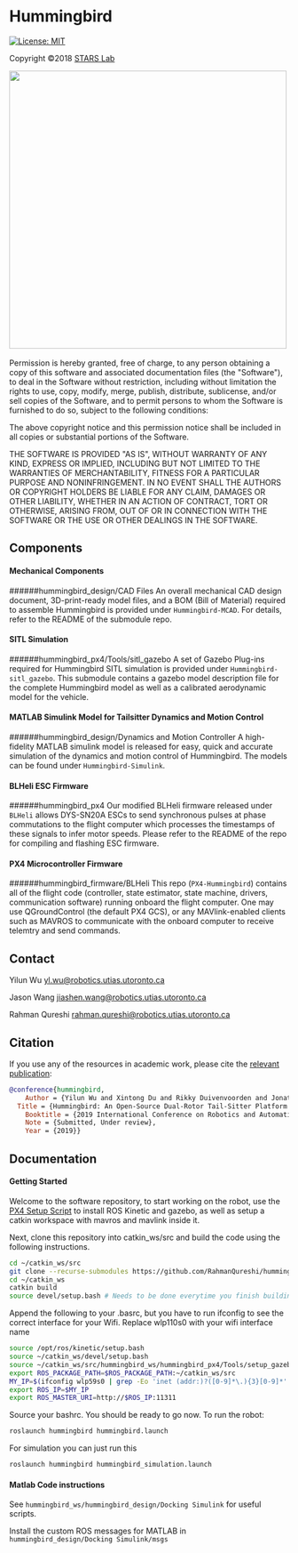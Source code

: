# Hummingbird
 [![License: MIT](https://img.shields.io/badge/License-MIT-yellow.svg)](https://opensource.org/licenses/MIT)

Copyright &copy;2018 [STARS Lab](http://www.starslab.ca/)

<img src="http://www.starslab.ca/wp-content/themes/stars-lab/images/stars-logo.png" width="500">
<br><br>
Permission is hereby granted, free of charge, to any person obtaining a copy
of this software and associated documentation files (the "Software"), to deal
in the Software without restriction, including without limitation the rights
to use, copy, modify, merge, publish, distribute, sublicense, and/or sell
copies of the Software, and to permit persons to whom the Software is
furnished to do so, subject to the following conditions:

The above copyright notice and this permission notice shall be included in all
copies or substantial portions of the Software.

THE SOFTWARE IS PROVIDED "AS IS", WITHOUT WARRANTY OF ANY KIND, EXPRESS OR
IMPLIED, INCLUDING BUT NOT LIMITED TO THE WARRANTIES OF MERCHANTABILITY,
FITNESS FOR A PARTICULAR PURPOSE AND NONINFRINGEMENT. IN NO EVENT SHALL THE
AUTHORS OR COPYRIGHT HOLDERS BE LIABLE FOR ANY CLAIM, DAMAGES OR OTHER
LIABILITY, WHETHER IN AN ACTION OF CONTRACT, TORT OR OTHERWISE, ARISING FROM,
OUT OF OR IN CONNECTION WITH THE SOFTWARE OR THE USE OR OTHER DEALINGS IN THE
SOFTWARE.

## Components

#### Mechanical Components
######hummingbird_design/CAD Files
An overall mechanical CAD design document, 3D-print-ready model files, and a BOM (Bill of Material) required to assemble Hummingbird is provided under `Hummingbird-MCAD`. For details, refer to the README of the submodule repo.

#### SITL Simulation
######hummingbird_px4/Tools/sitl_gazebo
A set of Gazebo Plug-ins required for Hummingbird SITL simulation is provided under `Hummingbird-sitl_gazebo`. This submodule contains a gazebo model description file for the complete Hummingbird model as well as a calibrated aerodynamic model for the vehicle.

#### MATLAB Simulink Model for Tailsitter Dynamics and Motion Control
######hummingbird_design/Dynamics and Motion Controller
A high-fidelity MATLAB simulink model is released for easy, quick and accurate simulation of the dynamics and motion control of Hummingbird. The models can be found under `Hummingbird-Simulink`.

#### BLHeli ESC Firmware
######hummingbird_px4
Our modified BLHeli firmware released under `BLHeli` allows DYS-SN20A ESCs to send synchronous pulses at phase commutations to the flight computer which processes the timestamps of these signals to infer motor speeds. Please refer to the README of the repo for compiling and flashing ESC firmware. 

#### PX4 Microcontroller Firmware
######hummingbird_firmware/BLHeli
This repo (`PX4-Hummingbird`) contains all of the flight code (controller, state estimator, state machine, drivers, communication software) running onboard the flight computer. One may use QGroundControl (the default PX4 GCS), or any MAVlink-enabled clients such as MAVROS to communicate with the onboard computer to receive telemtry and send commands.

## Contact
Yilun Wu  <yl.wu@robotics.utias.utoronto.ca>

Jason Wang <jiashen.wang@robotics.utias.utoronto.ca>

Rahman Qureshi <rahman.qureshi@robotics.utias.utoronto.ca>
  
## Citation
If you use any of the resources in academic work, please cite the [relevant publication](TBA): 

```bibtex
@conference{hummingbird,
	Author = {Yilun Wu and Xintong Du and Rikky Duivenvoorden and Jonathan Kelly},
  Title = {Hummingbird: An Open-Source Dual-Rotor Tail-Sitter Platform for Research and Education},
	Booktitle = {2019 International Conference on Robotics and Automation (ICRA)},
	Note = {Submitted, Under review},
	Year = {2019}}
```

## Documentation

#### Getting Started
Welcome to the software repository, to start working on the robot, use the [PX4 Setup Script](https://github.com/PX4/Devguide/blob/master/build_scripts/ubuntu_sim_ros_gazebo.sh) to install
ROS Kinetic and gazebo, as well as setup a catkin workspace with mavros and mavlink inside it. 

Next, clone this repository into catkin_ws/src and build the code using the following instructions.

```bash
cd ~/catkin_ws/src
git clone --recurse-submodules https://github.com/RahmanQureshi/hummingbird_ws #  To clone the repository
cd ~/catkin_ws
catkin build
source devel/setup.bash # Needs to be done everytime you finish building
```

Append the following to your .basrc, but you have to run ifconfig to see the correct interface for your Wifi. Replace wlp110s0 with your wifi interface name

```bash
source /opt/ros/kinetic/setup.bash
source ~/catkin_ws/devel/setup.bash
source ~/catkin_ws/src/hummingbird_ws/hummingbird_px4/Tools/setup_gazebo.bash ~/catkin_ws/src/hummingbird_ws/hummingbird_px4 ~/catkin_ws/build/hummingbird_px4 
export ROS_PACKAGE_PATH=$ROS_PACKAGE_PATH:~/catkin_ws/src
MY_IP=$(ifconfig wlp59s0 | grep -Eo 'inet (addr:)?([0-9]*\.){3}[0-9]*' | grep -Eo '([0-9]*\.){3}[0-9]*' | grep -v '127.0.0.1')
export ROS_IP=$MY_IP
export ROS_MASTER_URI=http://$ROS_IP:11311

```

Source your bashrc. You should be ready to go now. To run the robot:

```bash
roslaunch hummingbird hummingbird.launch
```

For simulation you can just run this

```bash
roslaunch hummingbird hummingbird_simulation.launch
```

#### Matlab Code instructions

See `hummingbird_ws/hummingbird_design/Docking Simulink` for useful scripts.

Install the custom ROS messages for MATLAB in `hummingbird_design/Docking Simulink/msgs`